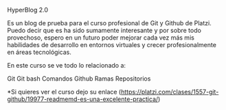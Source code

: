 HyperBlog 2.0

Es un blog de prueba para el curso profesional de Git y Github de Platzi.
Puedo decir que es ha sido sumamente interesante y por sobre todo provechoso, espero en un futuro poder mejorar cada vez más mis habilidades de desarrollo en entornos virtuales y crecer profesionalmente en áreas tecnológicas. 

En este curso se ve todo lo relacionado a:

Git 
Git bash
Comandos 
Github 
Ramas 
Repositorios 

*Si quieres ver el curso dejo su enlace (https://platzi.com/clases/1557-git-github/19977-readmemd-es-una-excelente-practica/)

